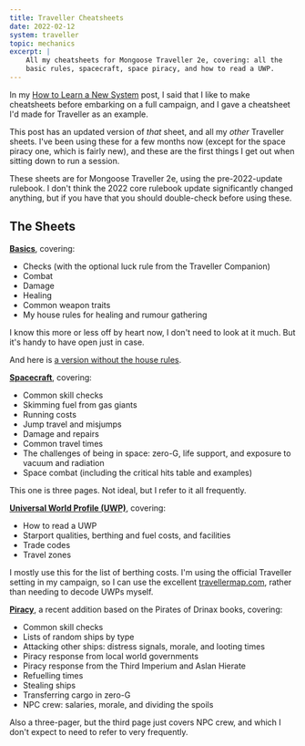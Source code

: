```yaml
---
title: Traveller Cheatsheets
date: 2022-02-12
system: traveller
topic: mechanics
excerpt: |
    All my cheatsheets for Mongoose Traveller 2e, covering: all the
    basic rules, spacecraft, space piracy, and how to read a UWP.
---
```


In my [How to Learn a New System][] post, I said that I like to make
cheatsheets before embarking on a full campaign, and I gave a
cheatsheet I'd made for Traveller as an example.

This post has an updated version of *that* sheet, and all my *other*
Traveller sheets.  I've been using these for a few months now
(except for the space piracy one, which is fairly new), and these are
the first things I get out when sitting down to run a session.

These sheets are for Mongoose Traveller 2e, using the pre-2022-update
rulebook.  I don't think the 2022 core rulebook update significantly
changed anything, but if you have that you should double-check before
using these.

[How to Learn a New System]: post/how-to-learn-a-new-system.html


## The Sheets

**[Basics](traveller-cheatsheets/basics.pdf)**, covering:

- Checks (with the optional luck rule from the Traveller Companion)
- Combat
- Damage
- Healing
- Common weapon traits
- My house rules for healing and rumour gathering

I know this more or less off by heart now, I don't need to look at it
much.  But it's handy to have open just in case.

And here is [a version without the house rules](traveller-cheatsheets/basics-no-houserules.pdf).

**[Spacecraft](traveller-cheatsheets/spacecraft.pdf)**, covering:

- Common skill checks
- Skimming fuel from gas giants
- Running costs
- Jump travel and misjumps
- Damage and repairs
- Common travel times
- The challenges of being in space: zero-G, life support, and exposure
  to vacuum and radiation
- Space combat (including the critical hits table and examples)

This one is three pages.  Not ideal, but I refer to it all frequently.

**[Universal World Profile (UWP)](traveller-cheatsheets/uwp.pdf)**,
covering:

- How to read a UWP
- Starport qualities, berthing and fuel costs, and facilities
- Trade codes
- Travel zones

I mostly use this for the list of berthing costs.  I'm using the
official Traveller setting in my campaign, so I can use the
excellent [travellermap.com][], rather than needing to decode UWPs
myself.

[travellermap.com]: https://www.travellermap.com

**[Piracy](traveller-cheatsheets/piracy.pdf)**, a recent addition
based on the Pirates of Drinax books, covering:

- Common skill checks
- Lists of random ships by type
- Attacking other ships: distress signals, morale, and looting times
- Piracy response from local world governments
- Piracy response from the Third Imperium and Aslan Hierate
- Refuelling times
- Stealing ships
- Transferring cargo in zero-G
- NPC crew: salaries, morale, and dividing the spoils

Also a three-pager, but the third page just covers NPC crew, and which
I don't expect to need to refer to very frequently.
